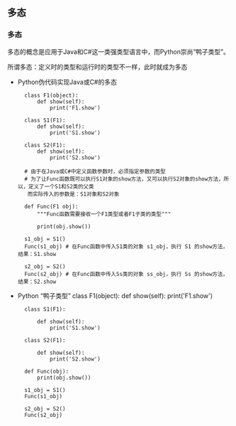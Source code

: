 ## 多态
### 多态
多态的概念是应用于Java和C#这一类强类型语言中，而Python崇尚“鸭子类型”。

所谓多态：定义时的类型和运行时的类型不一样，此时就成为多态

+ Python伪代码实现Java或C#的多态  

        class F1(object):
            def show(self):
                print('F1.show')

        class S1(F1):
            def show(self):
                print('S1.show')

        class S2(F1):
            def show(self):
                print('S2.show')

        # 由于在Java或C#中定义函数参数时，必须指定参数的类型
        # 为了让Func函数既可以执行S1对象的show方法，又可以执行S2对象的show方法，所以，定义了一个S1和S2类的父类
         而实际传入的参数是：S1对象和S2对象

        def Func(F1 obj):
            """Func函数需要接收一个F1类型或者F1子类的类型"""

            print(obj.show())

        s1_obj = S1()
        Func(s1_obj) # 在Func函数中传入S1类的对象 s1_obj，执行 S1 的show方法，结果：S1.show

        s2_obj = S2()
        Func(s2_obj) # 在Func函数中传入Ss类的对象 ss_obj，执行 Ss 的show方法，结果：S2.show

+ Python “鸭子类型”
        class F1(object):
            def show(self):
                print('F1.show')

        class S1(F1):

            def show(self):
                print('S1.show')

        class S2(F1):

            def show(self):
                print('S2.show')

        def Func(obj):
            print(obj.show()) 

        s1_obj = S1()
        Func(s1_obj)

        s2_obj = S2()
        Func(s2_obj)
